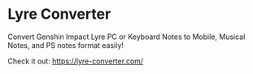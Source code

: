 # Lyre Converter
Convert Genshin Impact Lyre PC or Keyboard Notes to Mobile, Musical Notes, and PS notes format easily!

Check it out: https://lyre-converter.com/
